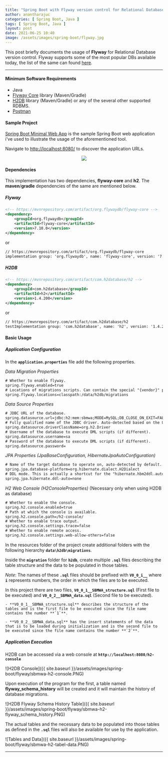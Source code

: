 ```yaml
---
title: "Spring Boot with Flyway version control for Relational Databases"
author: anantharajuc
categories: [ Spring Boot, Java ]
tags: [ Spring Boot, Java ]
layout: post
date: 2021-06-25 10:40
image: /assets/images/spring-boot/flyway.jpg
---
```


This post briefly documents the usage of **Flyway** for Relational Database version control. Flyway supports some of the most popular DBs available today, the list of the same can found [here](https://flywaydb.org/documentation/database/aurora-mysql).

---

#### Minimum Software Requirements

- Java
- [Flyway Core](https://mvnrepository.com/artifact/org.flywaydb/flyway-core) library (Maven/Gradle)
- [H2DB](https://mvnrepository.com/artifact/com.h2database/h2) library (Maven/Gradle) or any of the several other supported RDBMS.
- [Postman](https://www.postman.com/downloads/)

#### Sample Project

[Spring Boot Minimal Web App](https://github.com/AnanthaRajuC/Spring-Boot-Minimal-Web-App) is the sample Spring Boot web application i've used to illustrate the usage of the aforementioned tool.

Navigate to [http://localhost:8080/](http://localhost:8080/) to discover the application URLs.

<div style="text-align:center"><img src="{{ site.baseurl }}/assets/imagesimages/common/spring-boot-minimal-web-app.PNG" /></div>

#### Dependencies

This implementation has two dependencies, **flyway-core** and **h2**. The **maven**/**gradle** dependencies of the same are mentioned below.

##### Flyway

~~~xml
<!-- https://mvnrepository.com/artifact/org.flywaydb/flyway-core -->
<dependency>
    <groupId>org.flywaydb</groupId>
    <artifactId>flyway-core</artifactId>
    <version>7.10.0</version>
</dependency>
~~~

or

~~~txt
// https://mvnrepository.com/artifact/org.flywaydb/flyway-core
implementation group: 'org.flywaydb', name: 'flyway-core', version: '7.10.0'
~~~

##### H2DB

~~~xml
<!-- https://mvnrepository.com/artifact/com.h2database/h2 -->
<dependency>
    <groupId>com.h2database</groupId>
    <artifactId>h2</artifactId>
    <version>1.4.200</version>
</dependency>
~~~

or

~~~txt
// https://mvnrepository.com/artifact/com.h2database/h2
testImplementation group: 'com.h2database', name: 'h2', version: '1.4.200'
~~~

#### Basic Usage

##### Application Configuration

In the **`application.properties`** file add the following properties. 

*Data Migration Properties*

~~~txt
# Whether to enable flyway.
spring.flyway.enabled=true
# Locations of migrations scripts. Can contain the special "{vendor}" placeholder to use vendor-specific locations.
spring.flyway.locations=classpath:/data/h2db/migrations
~~~

*Data Source Properties*

~~~txt
# JDBC URL of the database.
spring.datasource.url=jdbc:h2:mem:sbmwa;MODE=MySQL;DB_CLOSE_ON_EXIT=FALSE
# Fully qualified name of the JDBC driver. Auto-detected based on the URL by default.
spring.datasource.driverClassName=org.h2.Driver
# Username of the database to execute DML scripts (if different).
spring.datasource.username=sa
# Password of the database to execute DML scripts (if different).
spring.datasource.password=
~~~

*JPA Properties (JpaBaseConfiguration, HibernateJpaAutoConfiguration)*

~~~txt
# Name of the target database to operate on, auto-detected by default. Can be alternatively set using the "Database" enum.
spring.jpa.database-platform=org.hibernate.dialect.H2Dialect
# DDL mode. This is actually a shortcut for the "hibernate.hbm2ddl.auto" property. Defaults to "create-drop" when using an embedded database and no schema manager was detected. Otherwise, defaults to "none".
spring.jpa.hibernate.ddl-auto=none
~~~

*H2 Web Console (H2ConsoleProperties)* (Necessary only when using H2DB as database)

~~~txt
# Whether to enable the console.
spring.h2.console.enabled=true
# Path at which the console is available.
spring.h2.console.path=/h2-console/
# Whether to enable trace output.
spring.h2.console.settings.trace=false
# Whether to enable remote access.
spring.h2.console.settings.web-allow-others=false
~~~

In the resources folder of the project create additional folders with the following hierarchy **`data\h2db\migrations`**. 

Inside the **`migration`** folder for **`h2db`**, create multiple **`.sql`** files describing the table structure and the data to be populated in those tables. 

*Note*: The names of these **`.sql`** files should be prefixed with **`V0_0_i__`** where **`i`** represents numbers, the order in which the files are to be executed. 

In this project there are two files, **`V0_0_1__SBMWA_structure.sql`** (First file to be executed) and **`V0_0_2__SBMWA_data.sql`** (Second file to be executed). 

	- **V0_0_1__SBMWA_structure.sql** describes the structure of the tables and is the first file to be executed since the file name contains the number **`1`**.  
	
	- **V0_0_2__SBMWA_data.sql** has the insert statements of the data that is to be loaded during initialization and is the second file to be executed since the file name contains the number **`2`**.  

##### Application Execution

H2DB can be accessed via a web console at **`http://localhost:8080/h2-console`**

![H2DB Console]({{ site.baseurl }}/assets/images/spring-boot/flyway/sbmwa-h2-console.PNG)  

Upon execution of the program for the first, a table named **flyway_schema_history** will be created and it will maintain the history of database migrations.

![H2DB Flyway Schema History Table]({{ site.baseurl }}/assets/images/spring-boot/flyway/sbmwa-h2-flyway_schema_history.PNG)  

The actual tables and the necessary data to be populated into those tables as defined in the **`.sql`** files will also be available for use by the application. 

![Tables and Data]({{ site.baseurl }}/assets/images/spring-boot/flyway/sbmwa-h2-tabel-data.PNG)  

---